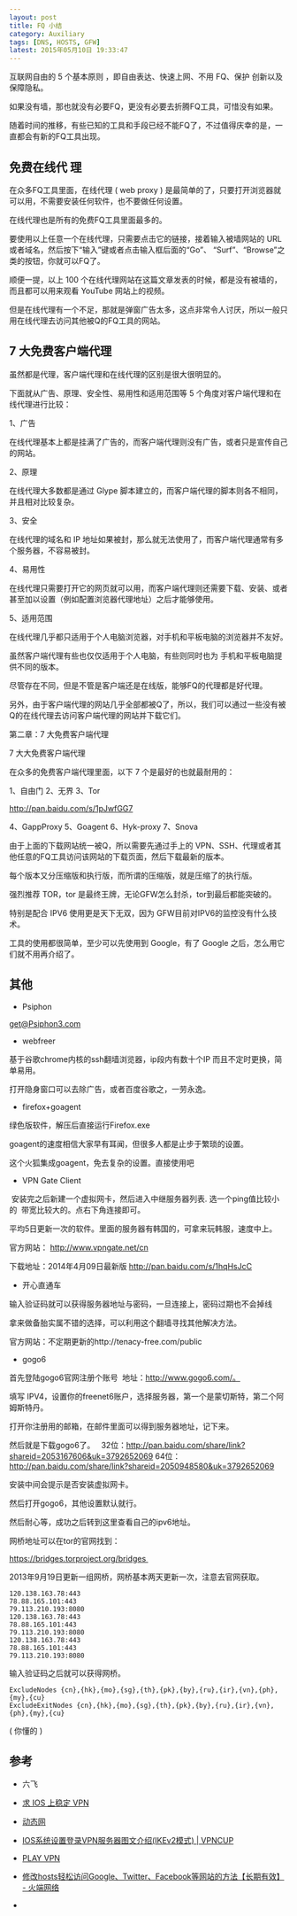 ```yaml
---
layout: post
title: FQ 小结
category: Auxiliary
tags: [DNS, HOSTS, GFW]
latest: 2015年05月10日 19:33:47
---
```


互联网自由的 5 个基本原则 ，即自由表达、快速上网、不用 FQ、保护 创新以及保障隐私。

如果没有墙，那也就没有必要FQ，更没有必要去折腾FQ工具，可惜没有如果。

随着时间的推移，有些已知的工具和手段已经不能FQ了，不过值得庆幸的是，一直都会有新的FQ工具出现。

免费在线代 理 
-

在众多FQ工具里面，在线代理 ( web proxy ) 是最简单的了，只要打开浏览器就可以用，不需要安装任何软件，也不要做任何设置。

在线代理也是所有的免费FQ工具里面最多的。

要使用以上任意一个在线代理，只需要点击它的链接，接着输入被墙网站的 URL 或者域名，然后按下“输入”键或者点击输入框后面的“Go”、 “Surf”、“Browse”之类的按钮，你就可以FQ了。

顺便一提，以上 100 个在线代理网站在这篇文章发表的时候，都是没有被墙的，而且都可以用来观看 YouTube 网站上的视频。

但是在线代理有一个不足，那就是弹窗广告太多，这点非常令人讨厌，所以一般只用在线代理去访问其他被Q的FQ工具的网站。 

7 大免费客户端代理
-

虽然都是代理，客户端代理和在线代理的区别是很大很明显的。

下面就从广告、原理、安全性、易用性和适用范围等 5 个角度对客户端代理和在线代理进行比较：

1、广告 

在线代理基本上都是挂满了广告的，而客户端代理则没有广告，或者只是宣传自己的网站。

2、原理

在线代理大多数都是通过 Glype 脚本建立的，而客户端代理的脚本则各不相同，并且相对比较复杂。

3、安全 

在线代理的域名和 IP 地址如果被封，那么就无法使用了，而客户端代理通常有多个服务器，不容易被封。

4、易用性

在线代理只需要打开它的网页就可以用，而客户端代理则还需要下载、安装、或者甚至加以设置（例如配置浏览器代理地址）之后才能够使用。

5、适用范围

在线代理几乎都只适用于个人电脑浏览器，对手机和平板电脑的浏览器并不友好。

虽然客户端代理有些也仅仅适用于个人电脑，有些则同时也为 手机和平板电脑提供不同的版本。

尽管存在不同，但是不管是客户端还是在线版，能够FQ的代理都是好代理。

另外，由于客户端代理的网站几乎全部都被Q了，所以，我们可以通过一些没有被Q的在线代理去访问客户端代理的网站并下载它们。


第二章：7 大免费客户端代理

7 大大免费客户端代理

在众多的免费客户端代理里面，以下 7 个是最好的也就最耐用的：

1、自由门
2、无界
3、Tor

http://pan.baidu.com/s/1pJwfGG7

4、GappProxy
5、Goagent
6、Hyk-proxy
7、Snova

由于上面的下载网站统一被Q，所以需要先通过手上的 VPN、SSH、代理或者其他任意的FQ工具访问该网站的下载页面，然后下载最新的版本。

每个版本又分压缩版和执行版，而所谓的压缩版，就是压缩了的执行版。

强烈推荐 TOR，tor 是最终王牌，无论GFW怎么封杀，tor到最后都能突破的。

特别是配合 IPV6 使用更是天下无双，因为 GFW目前对IPV6的监控没有什么技术。

工具的使用都很简单，至少可以先使用到 Google，有了 Google 之后，怎么用它们就不用再介绍了。

其他
-

- Psiphon

get@Psiphon3.com

- webfreer

基于谷歌chrome内核的ssh翻墙浏览器，ip段内有数十个IP 而且不定时更换，简单易用。

打开隐身窗口可以去除广告，或者百度谷歌之，一劳永逸。

- firefox+goagent

绿色版软件，解压后直接运行Firefox.exe

goagent的速度相信大家早有耳闻，但很多人都是止步于繁琐的设置。

这个火狐集成goagent，免去复杂的设置。直接使用吧

- VPN Gate Client

 安装完之后新建一个虚拟网卡，然后进入中继服务器列表. 选一个ping值比较小的  带宽比较大的。点右下角连接即可。

平均5日更新一次的软件。里面的服务器有韩国的，可拿来玩韩服，速度中上。

官方网站： http://www.vpngate.net/cn

下载地址：2014年4月09日最新版  http://pan.baidu.com/s/1hqHsJcC

- 开心直通车

输入验证码就可以获得服务器地址与密码，一旦连接上，密码过期也不会掉线

拿来做备胎实属不错的选择，可以利用这个翻墙寻找其他解决方法。

官方网站：不定期更新的http://tenacy-free.com/public

- gogo6

首先登陆gogo6官网注册个账号  地址：http://www.gogo6.com/。

填写 IPV4，设置你的freenet6账户，选择服务器，第一个是蒙切斯特，第二个阿姆斯特丹。

打开你注册用的邮箱，在邮件里面可以得到服务器地址，记下来。

然后就是下载gogo6了。
 
32位：http://pan.baidu.com/share/link?shareid=2053167606&uk=3792652069
64位：http://pan.baidu.com/share/link?shareid=2050948580&uk=3792652069

安装中间会提示是否安装虚拟网卡。

然后打开gogo6，其他设置默认就行。

然后耐心等，成功之后转到这里查看自己的ipv6地址。

网桥地址可以在tor的官网找到：

https://bridges.torproject.org/bridges 

2013年9月19日更新一组网桥，网桥基本两天更新一次，注意去官网获取。

```
120.138.163.78:443
78.88.165.101:443
79.113.210.193:8080
120.138.163.78:443
78.88.165.101:443
79.113.210.193:8080
120.138.163.78:443
78.88.165.101:443
79.113.210.193:8080
```

输入验证码之后就可以获得网桥。

```
ExcludeNodes {cn},{hk},{mo},{sg},{th},{pk},{by},{ru},{ir},{vn},{ph},{my},{cu}
ExcludeExitNodes {cn},{hk},{mo},{sg},{th},{pk},{by},{ru},{ir},{vn},{ph},{my},{cu}
```
( 你懂的 )

参考
-

- 六飞

- [求 IOS 上稳定 VPN](http://cn.v2ex.com/t/217132#reply44)

- [动态网](http://e22.odimusic.net/99)
	
- [IOS系统设置登录VPN服务器图文介绍(IKEv2模式) | VPNCUP](https://ivpncup.me/config/ios-ikev2)

- [PLAY VPN](http://www.playfreevpn.com)

- [修改hosts轻松访问Google、Twitter、Facebook等网站的方法【长期有效】 - 火端网络](http://m.huoduan.com/google-hosts.html)

- []()

